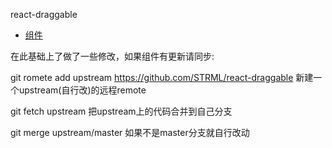 react-draggable

- [组件](https://github.com/STRML/react-draggable)

在此基础上了做了一些修改，如果组件有更新请同步:

git romete add upstream https://github.com/STRML/react-draggable 新建一个upstream(自行改)的远程remote

git fetch upstream 把upstream上的代码合并到自己分支

git merge upstream/master  如果不是master分支就自行改动

